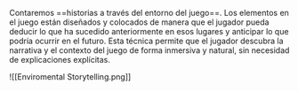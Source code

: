 
 Contaremos ==historias a través del entorno del juego==. Los elementos en el juego están diseñados y colocados de manera que el jugador pueda deducir lo que ha sucedido anteriormente en esos lugares y anticipar lo que podría ocurrir en el futuro. Esta técnica permite que el jugador descubra la narrativa y el contexto del juego de forma inmersiva y natural, sin necesidad de explicaciones explícitas.

![[Enviromental Storytelling.png]]

